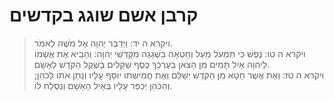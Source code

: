 # קרבן אשם שוגג בקדשים

> ויקרא ה יד: וַיְדַבֵּר יְהוָה אֶל מֹשֶׁה לֵּאמֹר.  
> ויקרא ה טו: נֶפֶשׁ כִּי תִמְעֹל מַעַל וְחָטְאָה בִּשְׁגָגָה מִקָּדְשֵׁי יְהוָה:  וְהֵבִיא אֶת אֲשָׁמוֹ לַיהוָה אַיִל תָּמִים מִן הַצֹּאן בְּעֶרְכְּךָ כֶּסֶף שְׁקָלִים בְּשֶׁקֶל הַקֹּדֶשׁ לְאָשָׁם.  
> ויקרא ה טז: וְאֵת אֲשֶׁר חָטָא מִן הַקֹּדֶשׁ יְשַׁלֵּם וְאֶת חֲמִישִׁתוֹ יוֹסֵף עָלָיו וְנָתַן אֹתוֹ לַכֹּהֵן; וְהַכֹּהֵן יְכַפֵּר עָלָיו בְּאֵיל הָאָשָׁם וְנִסְלַח לוֹ.   
 

